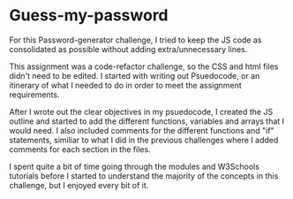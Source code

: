 # Guess-my-password

For this Password-generator challenge, I tried to keep the JS code as consolidated as possible without adding extra/unnecessary lines. 

This assignment was a code-refactor challenge, so the CSS and html files didn't need to be edited. I started with writing out Psuedocode, or an itinerary of what I needed to do in order to meet the assignment requirements. 

After I wrote out the clear objectives in my psuedocode, I created the JS outline and started to add the different functions, variables and arrays that I would need. 
I also included comments for the different functions and "if" statements, similiar to what I did in the previous challenges where I added comments for each section in the files. 

I spent quite a bit of time going through the modules and W3Schools tutorials before I started to understand the majority of the concepts in this challenge, but I enjoyed every bit of it. 